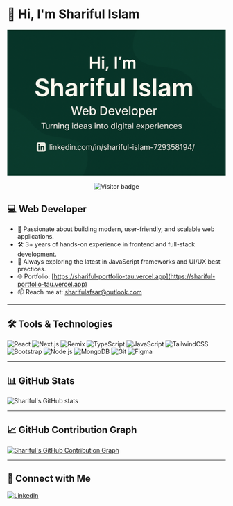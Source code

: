 # 👋 Hi, I'm Shariful Islam

<p align="center">
  <img src="https://raw.githubusercontent.com/Shariful525/Shariful525-/main/banner.png" alt="Banner" />
</p>

<p align="center">
  <img src="https://komarev.com/ghpvc/?username=Shariful525&label=Visitors&color=0e75b6&style=flat" alt="Visitor badge" />
</p>

## 💻 Web Developer

- 🧠 Passionate about building modern, user-friendly, and scalable web applications.
- 🛠️ 3+ years of hands-on experience in frontend and full-stack development.
- 🚀 Always exploring the latest in JavaScript frameworks and UI/UX best practices.
- 🌐 Portfolio: [https://shariful-portfolio-tau.vercel.app](https://shariful-portfolio-tau.vercel.app)
- 📫 Reach me at: sharifulafsar@outlook.com

---

## 🛠️ Tools & Technologies

![React](https://img.shields.io/badge/-React-61DAFB?logo=react&logoColor=white)
![Next.js](https://img.shields.io/badge/-Next.js-000000?logo=next.js&logoColor=white)
![Remix](https://img.shields.io/badge/-Remix-000000?logo=remix&logoColor=white)
![TypeScript](https://img.shields.io/badge/-TypeScript-3178C6?logo=typescript&logoColor=white)
![JavaScript](https://img.shields.io/badge/-JavaScript-F7DF1E?logo=javascript&logoColor=black)
![TailwindCSS](https://img.shields.io/badge/-TailwindCSS-38B2AC?logo=tailwind-css&logoColor=white)
![Bootstrap](https://img.shields.io/badge/-Bootstrap-7952B3?logo=bootstrap&logoColor=white)
![Node.js](https://img.shields.io/badge/-Node.js-339933?logo=node.js&logoColor=white)
![MongoDB](https://img.shields.io/badge/-MongoDB-47A248?logo=mongodb&logoColor=white)
![Git](https://img.shields.io/badge/-Git-F05032?logo=git&logoColor=white)
![Figma](https://img.shields.io/badge/-Figma-F24E1E?logo=figma&logoColor=white)

---

## 📊 GitHub Stats

![Shariful's GitHub stats](https://github-readme-stats.vercel.app/api?username=Shariful525&show_icons=true&theme=default)

---

## 📈 GitHub Contribution Graph

[![Shariful's GitHub Contribution Graph](https://github-readme-activity-graph.vercel.app/graph?username=Shariful525&theme=tokyo-night)](https://github.com/Shariful525)

---

## 🔗 Connect with Me

[![LinkedIn](https://img.shields.io/badge/-LinkedIn-blue?logo=linkedin)](https://linkedin.com/in/shariful-islam-729358194)
